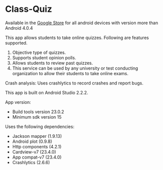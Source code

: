 # Class-Quiz

Available in the [Google Store](https://play.google.com/store/apps/details?id=odu.handson.classquiz&hl=en) for all android devices with version more than Android 4.0.4

This app allows students to take online quizzes. 
Following are features supported.

1. Objective type of quizzes.
2. Supports student opinion polls.
3. Allows students to review past quizzes.
4. This service can be used by any university or test conducting organization to allow their students to take online exams.

Crash analysis:
Uses crashlytics to record crashes and report bugs.

This app is built on Android Studio 2.2.2.

App version:
- Build tools version 23.0.2
- Minimum sdk version 15

Uses the following dependencies:

- Jackson mapper (1.9.13)
- Android plot (0.9.8)
- Http components (4.2.1)
- Cardview-v7 (23.4.0)
- App compat-v7 (23.4.0)
- Crashlytics (2.6.6)
